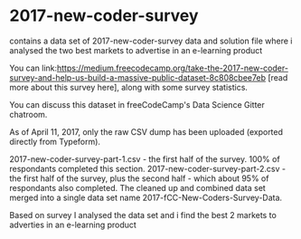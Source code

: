 # 2017-new-coder-survey
contains a data set of 2017-new-coder-survey data and solution file where i analysed the two best markets to advertise in an e-learning product

You can link:https://medium.freecodecamp.org/take-the-2017-new-coder-survey-and-help-us-build-a-massive-public-dataset-8c808cbee7eb [read more about this survey here], along with some survey statistics.

You can discuss this dataset in freeCodeCamp's Data Science Gitter chatroom.

As of April 11, 2017, only the raw CSV dump has been uploaded (exported directly from Typeform).

2017-new-coder-survey-part-1.csv - the first half of the survey. 100% of respondants completed this section.
2017-new-coder-survey-part-2.csv - the first half of the survey, plus the second half - which about 95% of respondants also completed.
The cleaned up and combined data set merged into a single data set name 2017-fCC-New-Coders-Survey-Data.

Based on survey I analysed the data set and i find the best 2 markets to adverties in an e-learning product



